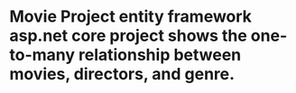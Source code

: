 # Movie Project entity framework asp.net core project shows the one-to-many relationship between movies, directors, and genre.



